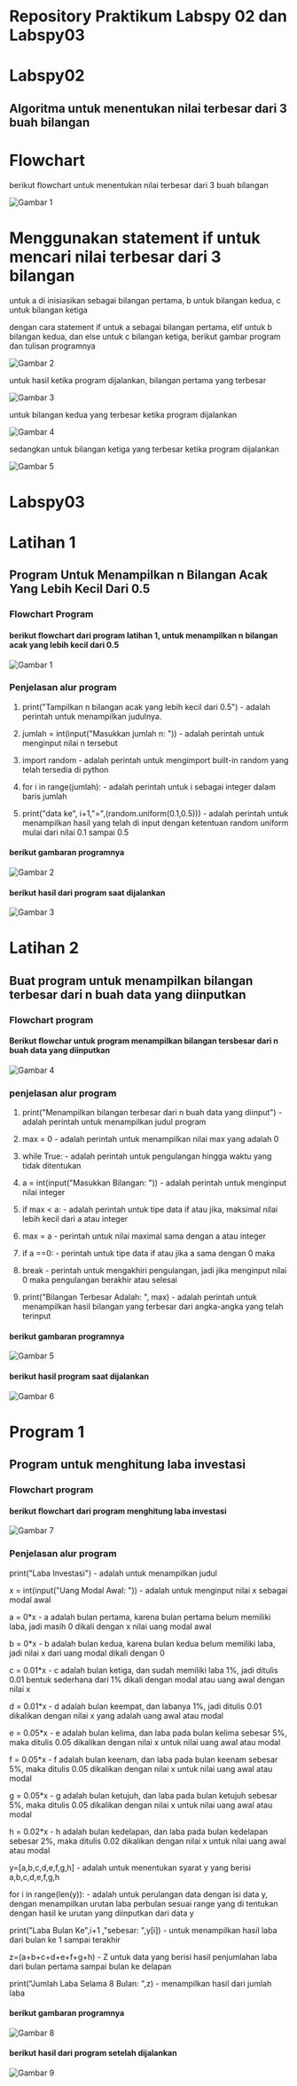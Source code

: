 # Repository Praktikum Labspy 02 dan Labspy03

# Labspy02
## Algoritma untuk menentukan nilai terbesar dari 3 buah bilangan

# Flowchart

berikut flowchart untuk menentukan nilai terbesar dari 3 buah bilangan


![Gambar 1](screenshot/Flowchart.png)


# Menggunakan statement if untuk mencari nilai terbesar dari 3 bilangan

untuk a di inisiasikan sebagai bilangan pertama, b untuk bilangan kedua, c untuk bilangan ketiga


dengan cara statement if untuk a sebagai bilangan pertama, elif untuk b bilangan kedua, dan else untuk c bilangan ketiga, berikut gambar program dan tulisan programnya



![Gambar 2](screenshot/praktikum2.png)



untuk hasil ketika program dijalankan, bilangan pertama yang terbesar


![Gambar 3](screenshot/praktikum2_1.png)



untuk bilangan kedua yang terbesar ketika program dijalankan



![Gambar 4](screenshot/praktikum2_2.png)



sedangkan untuk bilangan ketiga yang terbesar ketika program dijalankan



![Gambar 5](screenshot/praktikum2_3.png)


# Labspy03
# Latihan 1 

## Program Untuk Menampilkan n Bilangan Acak Yang Lebih Kecil Dari 0.5

### Flowchart Program
#### berikut flowchart dari program latihan 1, untuk menampilkan n bilangan acak yang lebih kecil dari 0.5

![Gambar 1](screenshot/flowchart_latihan1.png)

### Penjelasan alur program
1. print("Tampilkan n bilangan acak yang lebih kecil dari 0.5") - adalah perintah untuk menampilkan judulnya.

2. jumlah = int(input("Masukkan jumlah n: ")) - adalah perintah untuk menginput nilai n tersebut

3. import random - adalah perintah untuk mengimport built-in random yang telah tersedia di python

4. for i in range(jumlah): - adalah perintah untuk i sebagai integer dalam baris jumlah

5.    print("data ke", i+1,"=",(random.uniform(0.1,0.5))) - adalah perintah untuk menampilkan hasil yang telah di input dengan ketentuan random uniform mulai dari nilai 0.1 sampai 0.5

#### berikut gambaran programnya

![Gambar 2](screenshot/latihan1.PNG)

#### berikut hasil dari program saat dijalankan

![Gambar 3](screenshot/latihan1_1.PNG)


# Latihan 2

## Buat program untuk menampilkan bilangan terbesar dari n buah data yang diinputkan

### Flowchart program
#### Berikut flowchar untuk program menampilkan bilangan tersbesar dari n buah data yang diinputkan

![Gambar 4](screenshot/flowchart_latihan2.png)

### penjelasan alur program
1. print("Menampilkan bilangan terbesar dari n buah data yang diinput") - adalah perintah untuk menampilkan judul program

2. max = 0 - adalah perintah untuk menampilkan nilai max yang adalah 0

3. while True: - adalah perintah untuk pengulangan hingga waktu yang tidak ditentukan

4. a = int(input("Masukkan Bilangan: ")) - adalah perintah untuk menginput nilai integer

5. if max < a: - adalah perintah untuk tipe data if atau jika, maksimal nilai lebih kecil dari a atau integer

6. max = a - perintah untuk nilai maximal sama dengan a atau integer

7. if a ==0: - perintah untuk tipe data if atau jika a sama dengan 0 maka

8. break - perintah untuk mengakhiri pengulangan, jadi jika menginput nilai 0 maka pengulangan berakhir atau selesai

9. print("Bilangan Terbesar Adalah: ", max) - adalah perintah untuk menampilkan hasil bilangan yang terbesar dari angka-angka yang telah terinput

#### berikut gambaran programnya

![Gambar 5](screenshot/latihan2.PNG)

#### berikut hasil program saat dijalankan

![Gambar 6](screenshot/latihan2_2.PNG)


# Program 1
## Program untuk menghitung laba investasi

### Flowchart program
#### berikut flowchart dari program menghitung laba investasi

![Gambar 7](screenshot/flowchart_program1.png)

### Penjelasan alur program

print("Laba Investasi") - adalah untuk menampilkan judul

x = int(input("Uang Modal Awal: ")) - adalah untuk menginput nilai x sebagai modal awal

a = 0*x - a adalah bulan pertama, karena bulan pertama belum memiliki laba, jadi masih 0 dikali dengan x nilai uang modal awal

b = 0*x - b adalah bulan kedua, karena bulan kedua belum memiliki laba, jadi nilai x dari uang modal dikali dengan 0

c = 0.01*x - c adalah bulan ketiga, dan sudah memiliki laba 1%, jadi ditulis 0.01 bentuk sederhana dari 1% dikali dengan modal atau uang awal dengan nilai x

d = 0.01*x - d adalah bulan keempat, dan labanya 1%, jadi ditulis 0.01 dikalikan dengan nilai x yang adalah uang awal atau modal

e = 0.05*x - e adalah bulan kelima, dan laba pada bulan kelima sebesar 5%, maka ditulis 0.05 dikalikan dengan nilai x untuk nilai uang awal atau modal

f = 0.05*x - f adalah bulan keenam, dan laba pada bulan keenam sebesar 5%, maka ditulis 0.05 dikalikan dengan nilai x untuk nilai uang awal atau modal

g = 0.05*x - g adalah bulan ketujuh, dan laba pada bulan ketujuh sebesar 5%, maka ditulis 0.05 dikalikan dengan nilai x untuk nilai uang awal atau modal

h = 0.02*x - h adalah bulan kedelapan, dan laba pada bulan kedelapan sebesar 2%, maka ditulis 0.02 dikalikan dengan nilai x untuk nilai uang awal atau modal

y=[a,b,c,d,e,f,g,h] - adalah untuk menentukan syarat y yang berisi a,b,c,d,e,f,g,h

for i in range(len(y)): - adalah untuk perulangan data dengan isi data y, dengan menampilkan urutan laba perbulan sesuai range yang di tentukan dengan hasil ke urutan yang diinputkan dari data y

print("Laba Bulan Ke",i+1 ,"sebesar: ",y[i]) - untuk menampilkan hasil laba dari bulan ke 1 sampai terakhir

z=(a+b+c+d+e+f+g+h) - Z untuk data yang berisi hasil penjumlahan laba dari bulan pertama sampai bulan ke delapan

print("Jumlah Laba Selama 8 Bulan: ",z) - menampilkan hasil dari jumlah laba

#### berikut gambaran programnya

![Gambar 8](screenshot/program1.PNG)

#### berikut hasil dari program setelah dijalankan

![Gambar 9](screenshot/program1_1.PNG)
